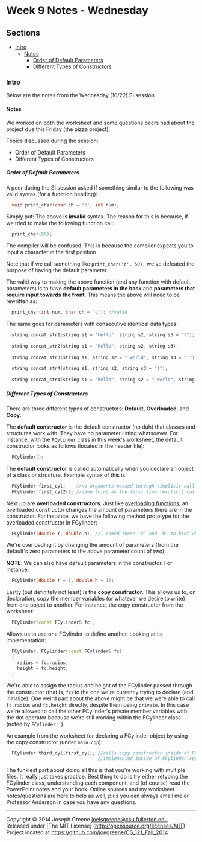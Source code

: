 # Week 9 Notes - Wednesday

## Sections
- [Intro](#intro)
  - [Notes](#notes)
    - [Order of Default Parameters](#order-of-default-parameters)
    - [Different Types of Constructors](#different-types-of-constructors)
  
### Intro
Below are the notes from the Wednesday (10/22) SI session.

#### Notes
We worked on both the worksheet and some questions peers had about the project due this Friday (the pizza project).

Topics discussed during the session:
- Order of Default Parameters
- Different Types of Constructors

##### Order of Default Parameters
A peer during the SI session asked if something similar to the following was valid syntax (for a function heading):
```C++
  void print_char(char ch = 'c', int num);
```

Simply put: The above is __invalid__ syntax. The reason for this is because, if we tried to make the following function call:
```C++
  print_char(50);
```

The compiler will be confused. This is because the compiler expects you to input a character in the first position.

Note that if we call something like `print_char('c', 50);` we've defeated the purpose of having the default parameter.

The valid way to making the above function (and any function with default parameters) is to have __default parameters in the 
back__ and __parameters that require input towards the front__. This means the above will need to be rewritten as:
```C++
  print_char(int num, char ch = 'c'); //valid
```

The same goes for parameters with consecutive identical data types:
```C++
  string concat_str1(string s1 = "hello", string s2, string s3 = "!");            //invalid
  
  string concat_str2(string s1 = "hello", string s2, string s3);                  //invalid
  
  string concat_str3(string s1, string s2 = " world", string s3 = "!");           //valid
  
  string concat_str4(string s1, string s2, string s3 = "!");                      //valid
  
  string concat_str4(string s1 = "hello", string s2 = " world", string s3 = "!"); //valid
```

##### Different Types of Constructors
There are three different types of constructors: __Default__, __Overloaded__, and __Copy__.

The __default constructor__ is the default constructor (no duh) that classes and structures work with. 
They have no parameter listing whatsoever. For instance, with the `FCylinder` class in this week's worksheet, 
the default constructor looks as follows (located in the header file):
```C++
  FCylinder();
```

The __default constructor__ is called automatically when you declare an object of a class or structure. Example 
syntax of this is:
```C++
  FCylinder first_cyl;    //no arguments passed through (implicit call to default constructor)
  FCylinder first_cyl2(); //same thing as the first line (explicit call to default constructor)
```

Next up are __overloaded constructors__. Just like [overloading functions](http://www.cplusplus.com/doc/tutorial/functions2/), 
an overloaded constructor changes the amount of parameters there are in the constructor. For instance, we have the 
following method prototype for the overloaded constructor in FCylinder:
```C++
  FCylinder(double r, double h); //I named these 'r' and 'h' to hint what the arguments should be
```

We're overloading it by changing the amount of parameters (from the default's zero parameters to the above parameter count of two).

__NOTE__: We can also have default parameters in the constructor. For instance:
```C++
  FCylinder(double r = 1, double h = 1);
```

Lastly (but definitely not least) is the __copy constructor__. This allows us to, on declaration, copy the member variables (or whatever 
we desire to write) from one object to another. For instance, the copy constructor from the worksheet:
```C++
  FCylinder(const FCylinder& fc);
```

Allows us to use one FCylinder to define another. Looking at its implementation:
```C++
  FCylinder::FCylinder(const FCylinder& fc)
  {
    radius = fc.radius;
    height = fc.height;
  }
```

We're able to assign the radius and height of the FCylinder passed through the constructor (that is, `fc`) to the one we're currently trying to 
declare (and initialize). One weird part about the above might be that we were able to call `fc.radius` and `fc.height` directly, despite them 
being `private`. In this case we're allowed to call the other FCylinder's private member variables with the dot operator because we're 
still working within the FCylinder class (noted by `FCylinder::`).

An example from the worksheet for declaring a FCylinder object by using the copy constructor (under `main.cpp`):
```C++
  FCylinder third_cyl(first_cyl); //calls copy constructor inside of FCylinder.h, which is 
                                  //implemented inside of FCylinder.cpp
```

The funkiest part about doing all this is that you're working with multiple files. It really just takes practice. Best thing to do is try either 
retyping the FCylinder class, understanding each component, and (of course) read the PowerPoint notes and your book. Online sources and my 
worksheet notes/questions are here to help as well, plus you can always email me or Professor Anderson in case you have any questions.

-------------------------------------------------------------------------------

Copyright &copy; 2014 Joseph Greene <joeisgreene@csu.fullerton.edu>  
Released under [The MIT License] (http://opensource.org/licenses/MIT)  
Project located at <https://github.com/joegreene/CS_121_Fall_2014>